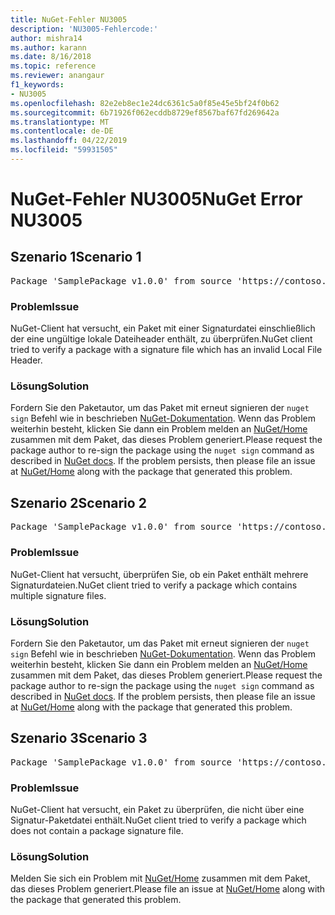 ```yaml
---
title: NuGet-Fehler NU3005
description: 'NU3005-Fehlercode:'
author: mishra14
ms.author: karann
ms.date: 8/16/2018
ms.topic: reference
ms.reviewer: anangaur
f1_keywords:
- NU3005
ms.openlocfilehash: 82e2eb8ec1e24dc6361c5a0f85e45e5bf24f0b62
ms.sourcegitcommit: 6b71926f062ecddb8729ef8567baf67fd269642a
ms.translationtype: MT
ms.contentlocale: de-DE
ms.lasthandoff: 04/22/2019
ms.locfileid: "59931505"
---
```

# <a name="nuget-error-nu3005"></a><span data-ttu-id="5b1d1-103">NuGet-Fehler NU3005</span><span class="sxs-lookup"><span data-stu-id="5b1d1-103">NuGet Error NU3005</span></span>

## <a name="scenario-1"></a><span data-ttu-id="5b1d1-104">Szenario 1</span><span class="sxs-lookup"><span data-stu-id="5b1d1-104">Scenario 1</span></span>

<pre>Package 'SamplePackage v1.0.0' from source 'https://contoso.com/index.json': The package contains an invalid package signature file.</pre>

### <a name="issue"></a><span data-ttu-id="5b1d1-105">Problem</span><span class="sxs-lookup"><span data-stu-id="5b1d1-105">Issue</span></span>

<span data-ttu-id="5b1d1-106">NuGet-Client hat versucht, ein Paket mit einer Signaturdatei einschließlich der eine ungültige lokale Dateiheader enthält, zu überprüfen.</span><span class="sxs-lookup"><span data-stu-id="5b1d1-106">NuGet client tried to verify a package with a signature file which has an invalid Local File Header.</span></span>


### <a name="solution"></a><span data-ttu-id="5b1d1-107">Lösung</span><span class="sxs-lookup"><span data-stu-id="5b1d1-107">Solution</span></span>

<span data-ttu-id="5b1d1-108">Fordern Sie den Paketautor, um das Paket mit erneut signieren der `nuget sign` Befehl wie in beschrieben [NuGet-Dokumentation](https://docs.microsoft.com/en-us/nuget/create-packages/sign-a-package). Wenn das Problem weiterhin besteht, klicken Sie dann ein Problem melden an [NuGet/Home](https://github.com/NuGet/Home/issues) zusammen mit dem Paket, das dieses Problem generiert.</span><span class="sxs-lookup"><span data-stu-id="5b1d1-108">Please request the package author to re-sign the package using the `nuget sign` command as described in [NuGet docs](https://docs.microsoft.com/en-us/nuget/create-packages/sign-a-package). If the problem persists, then please file an issue at [NuGet/Home](https://github.com/NuGet/Home/issues) along with the package that generated this problem.</span></span>



## <a name="scenario-2"></a><span data-ttu-id="5b1d1-109">Szenario 2</span><span class="sxs-lookup"><span data-stu-id="5b1d1-109">Scenario 2</span></span>

<pre>Package 'SamplePackage v1.0.0' from source 'https://contoso.com/index.json': The package contains multiple package signature files.</pre>

### <a name="issue"></a><span data-ttu-id="5b1d1-110">Problem</span><span class="sxs-lookup"><span data-stu-id="5b1d1-110">Issue</span></span>

<span data-ttu-id="5b1d1-111">NuGet-Client hat versucht, überprüfen Sie, ob ein Paket enthält mehrere Signaturdateien.</span><span class="sxs-lookup"><span data-stu-id="5b1d1-111">NuGet client tried to verify a package which contains multiple signature files.</span></span>


### <a name="solution"></a><span data-ttu-id="5b1d1-112">Lösung</span><span class="sxs-lookup"><span data-stu-id="5b1d1-112">Solution</span></span>

<span data-ttu-id="5b1d1-113">Fordern Sie den Paketautor, um das Paket mit erneut signieren der `nuget sign` Befehl wie in beschrieben [NuGet-Dokumentation](https://docs.microsoft.com/en-us/nuget/create-packages/sign-a-package). Wenn das Problem weiterhin besteht, klicken Sie dann ein Problem melden an [NuGet/Home](https://github.com/NuGet/Home/issues) zusammen mit dem Paket, das dieses Problem generiert.</span><span class="sxs-lookup"><span data-stu-id="5b1d1-113">Please request the package author to re-sign the package using the `nuget sign` command as described in [NuGet docs](https://docs.microsoft.com/en-us/nuget/create-packages/sign-a-package). If the problem persists, then please file an issue at [NuGet/Home](https://github.com/NuGet/Home/issues) along with the package that generated this problem.</span></span>



## <a name="scenario-3"></a><span data-ttu-id="5b1d1-114">Szenario 3</span><span class="sxs-lookup"><span data-stu-id="5b1d1-114">Scenario 3</span></span>

<pre>Package 'SamplePackage v1.0.0' from source 'https://contoso.com/index.json': The package does not contain a valid package signature file.</pre>

### <a name="issue"></a><span data-ttu-id="5b1d1-115">Problem</span><span class="sxs-lookup"><span data-stu-id="5b1d1-115">Issue</span></span>

<span data-ttu-id="5b1d1-116">NuGet-Client hat versucht, ein Paket zu überprüfen, die nicht über eine Signatur-Paketdatei enthält.</span><span class="sxs-lookup"><span data-stu-id="5b1d1-116">NuGet client tried to verify a package which does not contain a package signature file.</span></span>


### <a name="solution"></a><span data-ttu-id="5b1d1-117">Lösung</span><span class="sxs-lookup"><span data-stu-id="5b1d1-117">Solution</span></span>

<span data-ttu-id="5b1d1-118">Melden Sie sich ein Problem mit [NuGet/Home](https://github.com/NuGet/Home/issues) zusammen mit dem Paket, das dieses Problem generiert.</span><span class="sxs-lookup"><span data-stu-id="5b1d1-118">Please file an issue at [NuGet/Home](https://github.com/NuGet/Home/issues) along with the package that generated this problem.</span></span>


